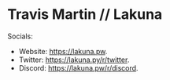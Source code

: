 # Travis Martin // Lakuna

Socials:
- Website: https://lakuna.pw.
- Twitter: https://lakuna.py/r/twitter.
- Discord: https://lakuna.pw/r/discord.
